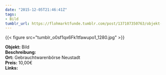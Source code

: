 ```yaml
---
date: "2015-12-05T21:46:41Z"
tags:
- Bild
tumblr_url: https://flohmarktfunde.tumblr.com/post/137107350763/objekt-bild-beschreibung-lorem-ipsum-ort
---
```

 {{< figure src="tumblr_o0sf1qx6Fk1tfawupo1_1280.jpg" >}}  

**Objekt:** Bild  
**Beschreibung:**   
**Ort:** Gebrauchtwarenbörse Neustadt  
**Preis:** 10,00€  
**Links:** 
